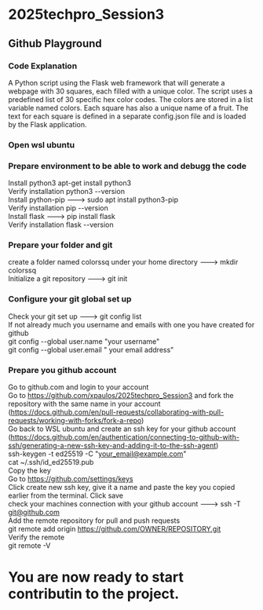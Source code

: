 # 2025techpro_Session3

## Github Playground
### Code Explanation
A Python script using the Flask web framework that will generate a webpage with 30 squares, each filled with a unique color. The script uses a predefined list of 30 specific hex color codes. The colors are stored in a list variable named colors. Each square has also a unique name of a fruit. The text for each square is defined in a separate config.json file and is loaded by the Flask application.

### Open wsl ubuntu <br>
### Prepare environment to be able to work and debugg the code<br>
Install python3 apt-get install python3<br>
Verify installation python3 --version<br>
Install python-pip ---> sudo apt install python3-pip<br>
Verify installation pip --version<br>
Install flask ---> pip install flask<br>
Verify installation flask --version<br>

### Prepare your folder and git<br>
create a folder named colorssq under your home directory ---> mkdir colorssq<br>
Initialize a git repository ---> git init<br>
### Configure your git global set up<br>
Check your git set up ---> git config list<br>
If not already much you username and emails with one you have created for github <br>
git config --global user.name "your username"<br>
git config --global user.email " your email address"<br>

### Prepare you github account<br>
Go to github.com and login to your account<br>
Go to https://github.com/xpaulos/2025techpro_Session3 and fork the repository with the same name in your account (https://docs.github.com/en/pull-requests/collaborating-with-pull-requests/working-with-forks/fork-a-repo)<br>
Go back to WSL ubuntu and create an ssh key for your github account (https://docs.github.com/en/authentication/connecting-to-github-with-ssh/generating-a-new-ssh-key-and-adding-it-to-the-ssh-agent)<br>
ssh-keygen -t ed25519 -C "your_email@example.com"<br>
cat ~/.ssh/id_ed25519.pub<br>
Copy the key<br>
Go to https://github.com/settings/keys<br>
Click create new ssh key, give it a name and paste the key you copied earlier from the terminal. Click save<br>
check your machines connection with your github account ---> ssh -T git@github.com<br>
Add the remote repository for pull and push requests<br>
git remote add origin https://github.com/OWNER/REPOSITORY.git<br>
Verify the remote<br>
git remote -V<br>

# You are now ready to start contributin to the project.<br>






